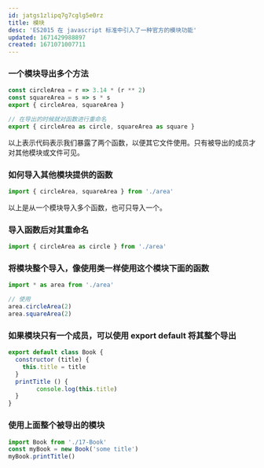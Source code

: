 ```yaml
---
id: jatgs1zlipq7g7cglg5e0rz
title: 模块
desc: 'ES2015 在 javascript 标准中引入了一种官方的模块功能'
updated: 1671429988897
created: 1671071007711
---
```


### 一个模块导出多个方法

```javascript
const circleArea = r => 3.14 * (r ** 2)
const squareArea = s => s * s
export { circleArea, squareArea }

// 在导出的时候就对函数进行重命名
export { circleArea as circle, squareArea as square }
```

以上表示代码表示我们暴露了两个函数，以便其它文件使用。只有被导出的成员才对其他模块或文件可见。

### 如何导入其他模块提供的函数

```javascript
import { circleArea, squareArea } from './area'
```

以上是从一个模块导入多个函数，也可只导入一个。

### 导入函数后对其重命名

```javascript
import { circleArea as circle } from './area'
```

### 将模块整个导入，像使用类一样使用这个模块下面的函数

```javascript
import * as area from './area'

// 使用
area.circleArea(2)
area.squareArea(2)
```

### 如果模块只有一个成员，可以使用 export default 将其整个导出

```javascript
export default class Book {
  constructor (title) {
    this.title = title
  }
  printTitle () {
		console.log(this.title)
  }
}
```

###  使用上面整个被导出的模块

```javascript
import Book from './17-Book'
const myBook = new Book('some title')
myBook.printTitle()
```

